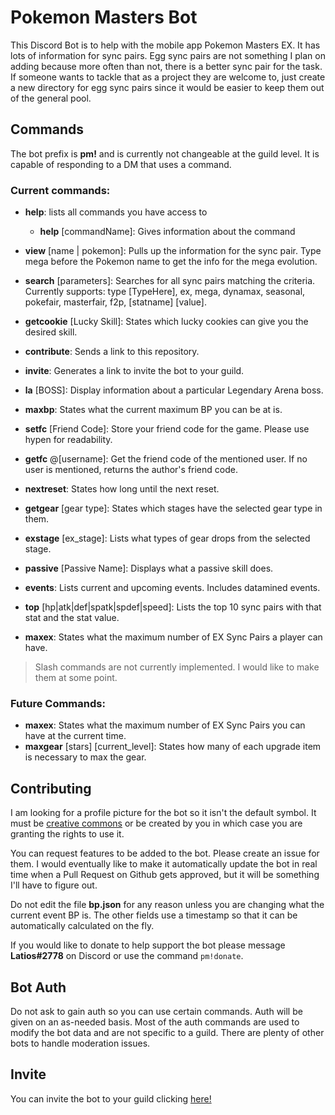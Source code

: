 # Pokemon Masters Bot
This Discord Bot is to help with the mobile app Pokemon Masters EX. It has lots of information for sync pairs. Egg sync pairs are not something I plan on adding because more often than not, there is a better sync pair for the task.  If someone wants to tackle that as a project they are welcome to, just create a new directory for egg sync pairs since it would be easier to keep them out of the general pool.

## Commands

The bot prefix is **pm!** and is currently not changeable at the guild level. It is capable of responding to a DM that uses a command.

### Current commands:
- **help**: lists all commands you have access to
   - **help** [commandName]: Gives information about the command

- **view** [name | pokemon]: Pulls up the information for the sync pair.  Type mega before the Pokemon name to get the info for the mega evolution.

- **search** [parameters]: Searches for all sync pairs matching the criteria.  Currently supports: type [TypeHere], ex, mega, dynamax, seasonal, pokefair, masterfair, f2p, [statname] [value].

- **getcookie** [Lucky Skill]: States which lucky cookies can give you the desired skill.

- **contribute**: Sends a link to this repository.

- **invite**: Generates a link to invite the bot to your guild.

- **la** [BOSS]: Display information about a particular Legendary Arena boss.

- **maxbp**: States what the current maximum BP you can be at is.

- **setfc** [Friend Code]: Store your friend code for the game.  Please use hypen for readability.

- **getfc** @[username]: Get the friend code of the mentioned user. If no user is mentioned, returns the author's friend code.

- **nextreset**: States how long until the next reset.

- **getgear** [gear type]: States which stages have the selected gear type in them.

- **exstage** [ex_stage]: Lists what types of gear drops from the selected stage.

- **passive** [Passive Name]: Displays what a passive skill does.

- **events**: Lists current and upcoming events.  Includes datamined events.

- **top** [hp|atk|def|spatk|spdef|speed]: Lists the top 10 sync pairs with that stat and the stat value.

- **maxex**: States what the maximum number of EX Sync Pairs a player can have.
 
> Slash commands are not currently implemented. I would like to make them at some point.
 
### Future Commands:
 - **maxex**: States what the maximum number of EX Sync Pairs you can have at the current time.
 - **maxgear** [stars] [current_level]: States how many of each upgrade item is necessary to max the gear.  

## Contributing

I am looking for a profile picture for the bot so it isn't the default symbol.  It must be [creative commons](https://creativecommons.org/) or be created by you in which case you are granting the rights to use it.

You can request features to be added to the bot.  Please create an issue for them.  I would eventually like to make it automatically update the bot in real time when a Pull Request on Github gets approved, but it will be something I'll have to figure out.

Do not edit the file **bp.json** for any reason unless you are changing what the current event BP is. The other fields use a timestamp so that it can be automatically calculated on the fly.

If you would like to donate to help support the bot please message **Latios#2778** on Discord or use the command ```pm!donate```.

## Bot Auth
Do not ask to gain auth so you can use certain commands.  Auth will be given on an as-needed basis.  Most of the auth commands are used to modify the bot data and are not specific to a guild.  There are plenty of other bots to handle moderation issues.

## Invite
You can invite the bot to your guild clicking [here!](https://discord.com/api/oauth2/authorize?client_id=881659182942670878&scope=bot+applications.commands&permissions=105226701824)
